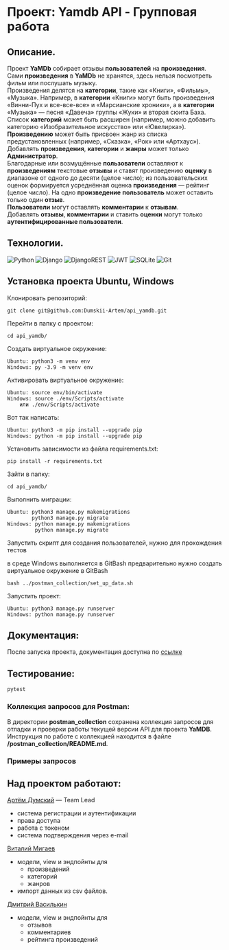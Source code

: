 # Проект: Yamdb API - Групповая работа

## Описание.

Проект **YaMDb** собирает отзывы **пользователей** на **произведения**. Сами **произведения** в **YaMDb** не хранятся, здесь нельзя посмотреть фильм или послушать музыку.\
Произведения делятся на **категории**, такие как «Книги», «Фильмы», «Музыка». Например, в **категории** «Книги» могут быть произведения «Винни-Пух и все-все-все» и «Марсианские хроники», а в **категории** «Музыка» — песня «Давеча» группы «Жуки» и вторая сюита Баха. Список **категорий** может быть расширен (например, можно добавить категорию «Изобразительное искусство» или «Ювелирка»).\
**Произведению** может быть присвоен жанр из списка предустановленных (например, «Сказка», «Рок» или «Артхаус»).\
Добавлять **произведения**, **категории** и **жанры** может только **Администратор**.\
Благодарные или возмущённые **пользователи** оставляют к **произведениям** текстовые **отзывы** и ставят произведению **оценку** в диапазоне от одного до десяти (целое число); из пользовательских оценок формируется усреднённая оценка **произведения** — рейтинг (целое число). На одно **произведение** **пользователь** может оставить только один **отзыв**.\
**Пользователи** могут оставлять **комментарии** к **отзывам**.\
Добавлять **отзывы**, **комментарии** и ставить **оценки** могут только **аутентифицированные пользователи**.


## Технологии.

![Python](https://img.shields.io/badge/python-3670A0?style=for-the-badge&logo=python&logoColor=ffdd54)
![Django](https://img.shields.io/badge/django-%23092E20.svg?style=for-the-badge&logo=django&logoColor=white)
![DjangoREST](https://img.shields.io/badge/DJANGO-REST-ff1709?style=for-the-badge&logo=django&logoColor=white&color=ff1709&labelColor=gray)
![JWT](https://img.shields.io/badge/JWT-black?style=for-the-badge&logo=JSON%20web%20tokens)
![SQLite](https://img.shields.io/badge/sqlite-%2307405e.svg?style=for-the-badge&logo=sqlite&logoColor=white)
![Git](https://img.shields.io/badge/git-%23F05033.svg?style=for-the-badge&logo=git&logoColor=white)

## Установка проекта Ubuntu, Windows

Клонировать репозиторий:
```
git clone git@github.com:Dumskii-Artem/api_yamdb.git
```

Перейти в папку с проектом:
```
cd api_yamdb/
```
Cоздать виртуальное окружение:
```
Ubuntu: python3 -m venv env
Windows: py -3.9 -m venv env
```
Активировать виртуальное окружение:
```
Ubuntu: source env/bin/activate
Windows: source ./env/Scripts/activate
    или ./env/Scripts/activate
```
Вот так написать:
```
Ubuntu: python3 -m pip install --upgrade pip
Windows: python -m pip install --upgrade pip
```
Установить зависимости из файла requirements.txt:
```
pip install -r requirements.txt
```
Зайти в папку:
```
cd api_yamdb/
```
Выполнить миграции:
```
Ubuntu: python3 manage.py makemigrations
        python3 manage.py migrate
Windows: python manage.py makemigrations
         python manage.py migrate
```
Запустить скрипт для создания пользователей,
нужно для прохождения тестов

в среде Windows выполняется в GitBash
предварительно нужно создать виртуальное окружение в GitBash
```
bash ../postman_collection/set_up_data.sh 
```
Запустить проект:
```
Ubuntu: python3 manage.py runserver
Windows: python manage.py runserver
```


## Документация:

После запуска проекта, документация доступна по [ссылке](http://127.0.0.1:8000/redoc/)

## Тестирование: 

```
pytest
```

### Коллекция запросов для Postman:
В директории **postman_collection** сохранена коллекция 
запросов для отладки и проверки работы текущей версии API для проекта **YaMDB**.\
Инструкция по работе с коллекцией находится в файле **/postman_collection/README.md**.

### Примеры запросов


## Над проектом работают:

[Артём Думский](https://github.com/Dumskii-Artem) — Team Lead
* система регистрации и аутентификации
* права доступа
* работа с токеном
* система подтверждения через e-mail

[Виталий Мигаев](https://github.com/VitalyMigaev/)
* модели, view и эндпойнты для
    * произведений
    * категорий
    * жанров
* импорт данных из csv файлов.

[Дмитрий Василькин](https://github.com/Dmitriy-Vasilkin/)
* модели, view и эндпойнты для
    * отзывов
    * комментариев
    * рейтинга произведений



